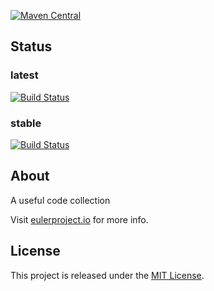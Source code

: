 [![Maven Central](https://maven-badges.herokuapp.com/maven-central/net.eulerframework/euler-common/badge.svg)](https://maven-badges.herokuapp.com/maven-central/net.eulerframework/euler-common)

## Status

### latest
[![Build Status](https://ci.eulerproject.io/job/euler-common-latest-jdk7/badge/icon)](https://ci.eulerproject.io/job/euler-common-latest-jdk7)

### stable
[![Build Status](https://ci.eulerproject.io/job/euler-common-stable-jdk7/badge/icon)](https://ci.eulerproject.io/job/euler-common-stable-jdk7)

## About
A useful code collection

Visit [eulerproject.io][] for more info.

## License
This project is released under the [MIT License][].

[MIT License]: https://opensource.org/licenses/MIT
[eulerproject.io]: https://eulerproject.io
